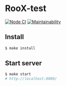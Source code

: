 # RooX-test

[![Node CI](https://github.com/Skenzi/roox-test/workflows/Node%20CI/badge.svg)](https://github.com/Skenzi/roox-test/actions)
[![Maintainability](https://api.codeclimate.com/v1/badges/636f0f2ad30638f86b43/maintainability)](https://codeclimate.com/github/Skenzi/roox-test/maintainability)

## Install
```sh
$ make install
```

## Start server
```sh
$ make start
# http://localhost:8080/
```
